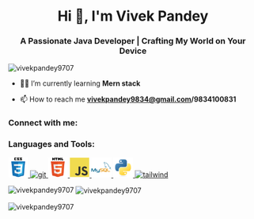 <h1 align="center">Hi 👋, I'm Vivek Pandey</h1>
<h3 align="center">A Passionate Java Developer | Crafting My World on Your Device</h3>

<p align="left"> <img src="https://komarev.com/ghpvc/?username=vivekpandey9707&label=Profile%20views&color=0e75b6&style=flat" alt="vivekpandey9707" /> </p>

- 👨‍💻 I’m currently learning **Mern stack**

- 📫 How to reach me **vivekpandey9834@gmail.com/9834100831**

<h3 align="left">Connect with me:</h3>
<p align="left">
</p>

<h3 align="left">Languages and Tools:</h3>
<p align="left"> <a href="https://www.w3schools.com/css/" target="_blank" rel="noreferrer"> <img src="https://raw.githubusercontent.com/devicons/devicon/master/icons/css3/css3-original-wordmark.svg" alt="css3" width="40" height="40"/> </a> <a href="https://git-scm.com/" target="_blank" rel="noreferrer"> <img src="https://www.vectorlogo.zone/logos/git-scm/git-scm-icon.svg" alt="git" width="40" height="40"/> </a> <a href="https://www.w3.org/html/" target="_blank" rel="noreferrer"> <img src="https://raw.githubusercontent.com/devicons/devicon/master/icons/html5/html5-original-wordmark.svg" alt="html5" width="40" height="40"/> </a> <a href="https://developer.mozilla.org/en-US/docs/Web/JavaScript" target="_blank" rel="noreferrer"> <img src="https://raw.githubusercontent.com/devicons/devicon/master/icons/javascript/javascript-original.svg" alt="javascript" width="40" height="40"/> </a> <a href="https://www.mysql.com/" target="_blank" rel="noreferrer"> <img src="https://raw.githubusercontent.com/devicons/devicon/master/icons/mysql/mysql-original-wordmark.svg" alt="mysql" width="40" height="40"/> </a> <a href="https://www.python.org" target="_blank" rel="noreferrer"> <img src="https://raw.githubusercontent.com/devicons/devicon/master/icons/python/python-original.svg" alt="python" width="40" height="40"/> </a> <a href="https://tailwindcss.com/" target="_blank" rel="noreferrer"> <img src="https://www.vectorlogo.zone/logos/tailwindcss/tailwindcss-icon.svg" alt="tailwind" width="40" height="40"/> </a> </p>

<p><img align="left" src="https://github-readme-stats.vercel.app/api/top-langs?username=vivekpandey9707&show_icons=true&locale=en&layout=compact" alt="vivekpandey9707" /></p>

<p>&nbsp;<img align="center" src="https://github-readme-stats.vercel.app/api?username=vivekpandey9707&show_icons=true&locale=en" alt="vivekpandey9707" /></p>

<p><img align="center" src="https://github-readme-streak-stats.herokuapp.com/?user=vivekpandey9707&" alt="vivekpandey9707" /></p>
